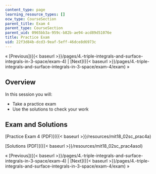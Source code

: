 ```yaml
---
content_type: page
learning_resource_types: []
ocw_type: CourseSection
parent_title: Exam 4
parent_type: CourseSection
parent_uid: 0965bb3a-959c-b82b-ae94-acd89d51076e
title: Practice Exam
uid: 22f3d84b-dcd3-9eaf-5eff-46dce8d6973c
---
```


« [Previous]({{< baseurl >}}/pages/4.-triple-integrals-and-surface-integrals-in-3-space/exam-4) | [Next]({{< baseurl >}}/pages/4.-triple-integrals-and-surface-integrals-in-3-space/exam-4/exam) »

Overview
--------

In this session you will:

*   Take a practice exam
*   Use the solutions to check your work

Exam and Solutions
------------------

[Practice Exam 4 (PDF)]({{< baseurl >}}/resources/mit18_02sc_prac4a)

[Solutions (PDF)]({{< baseurl >}}/resources/mit18_02sc_prac4asol)

« [Previous]({{< baseurl >}}/pages/4.-triple-integrals-and-surface-integrals-in-3-space/exam-4) | [Next]({{< baseurl >}}/pages/4.-triple-integrals-and-surface-integrals-in-3-space/exam-4/exam) »